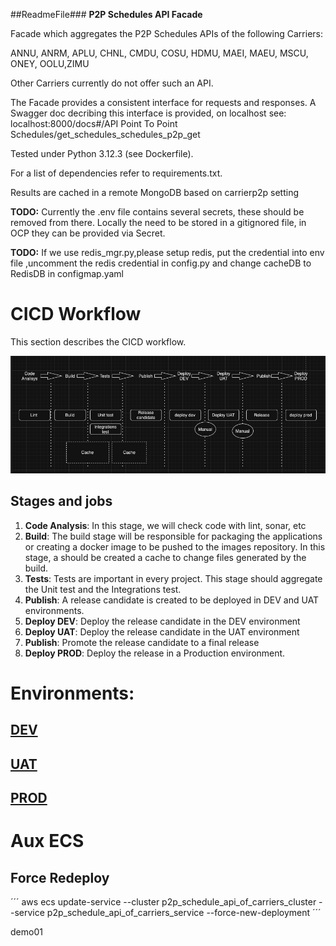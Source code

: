 ##ReadmeFile###
**P2P Schedules API Facade**

Facade which aggregates the P2P Schedules APIs of the following Carriers:

ANNU, ANRM, APLU, CHNL, CMDU, COSU, HDMU, MAEI, MAEU, MSCU, ONEY, OOLU,ZIMU

Other Carriers currently do not offer such an API.

The Facade provides a consistent interface for requests and responses. A Swagger doc decribing this interface is
provided, on localhost see: localhost:8000/docs#/API Point To Point Schedules/get_schedules_schedules_p2p_get

Tested under Python 3.12.3 (see Dockerfile).

For a list of dependencies refer to requirements.txt.

Results are cached in a remote MongoDB based on carrierp2p setting

**TODO:** Currently the .env file contains several secrets, these should be removed from there. Locally the need to be
stored in a gitignored file, in OCP they can be provided via Secret.

**TODO:** If we use redis_mgr.py,please setup redis, put the credential into env file ,uncomment the redis credential in
config.py and change cacheDB to RedisDB in configmap.yaml

# CICD Workflow

This section describes the CICD workflow.

![alt text](cicd-workflow.png)

## Stages and jobs

1. **Code Analysis**: In this stage, we will check code with lint, sonar, etc
2. **Build**: The build stage will be responsible for packaging the applications or creating a docker image to be pushed
   to the images repository. In this stage, a should be created a cache to change files generated by the build.
3. **Tests**: Tests are important in every project. This stage should aggregate the Unit test and the Integrations test.
5. **Publish**: A release candidate is created to be deployed in DEV and UAT environments.
6. **Deploy DEV**: Deploy the release candidate in the DEV environment
7. **Deploy UAT**: Deploy the release candidate in the UAT environment
8. **Publish**: Promote the release candidate to a final release
9. **Deploy PROD**: Deploy the release in a Production environment.

# Environments:

## [DEV](http://internal-p2papicarriers-alb-670514342.eu-central-1.elb.amazonaws.com/)

## [UAT](http://internal-p2papicarriers-alb-1729903004.eu-central-1.elb.amazonaws.com/)

## [PROD]()

# Aux ECS

## Force Redeploy

´´´
aws ecs update-service --cluster p2p_schedule_api_of_carriers_cluster --service p2p_schedule_api_of_carriers_service
--force-new-deployment
´´´

demo01
